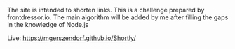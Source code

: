 The site is intended to shorten links. 
This is a challenge prepared by frontdressor.io. 
The main algorithm will be added by me after filling the gaps in the knowledge of Node.js

Live: https://mgerszendorf.github.io/Shortly/

